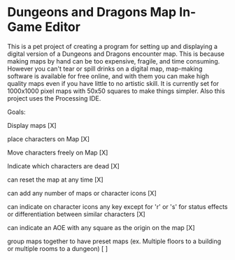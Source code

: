# Dungeons and Dragons Map In-Game Editor
This is a pet project of creating a program for setting up and displaying a digital version of a Dungeons and Dragons encounter map. This is because making maps by hand can be too expensive, fragile, and time consuming. However you can't tear or spill drinks on a digital map, map-making software is available for free online, and with them you can make high quality maps even if you have little to no artistic skill. It is currently set for 1000x1000 pixel maps with 50x50 squares to make things simpler. Also this project uses the Processing IDE.

Goals:

Display maps [X]

place characters on Map [X]

Move characters freely on Map [X]

Indicate which characters are dead [X]

can reset the map at any time [X]

can add any number of maps or character icons [X]

can indicate on character icons any key except for 'r' or 's' for status effects or differentiation between similar characters [X]

can indicate an AOE with any square as the origin on the map [X]

group maps together to have preset maps (ex. Multiple floors to a building or multiple rooms to a dungeon) [ ]
